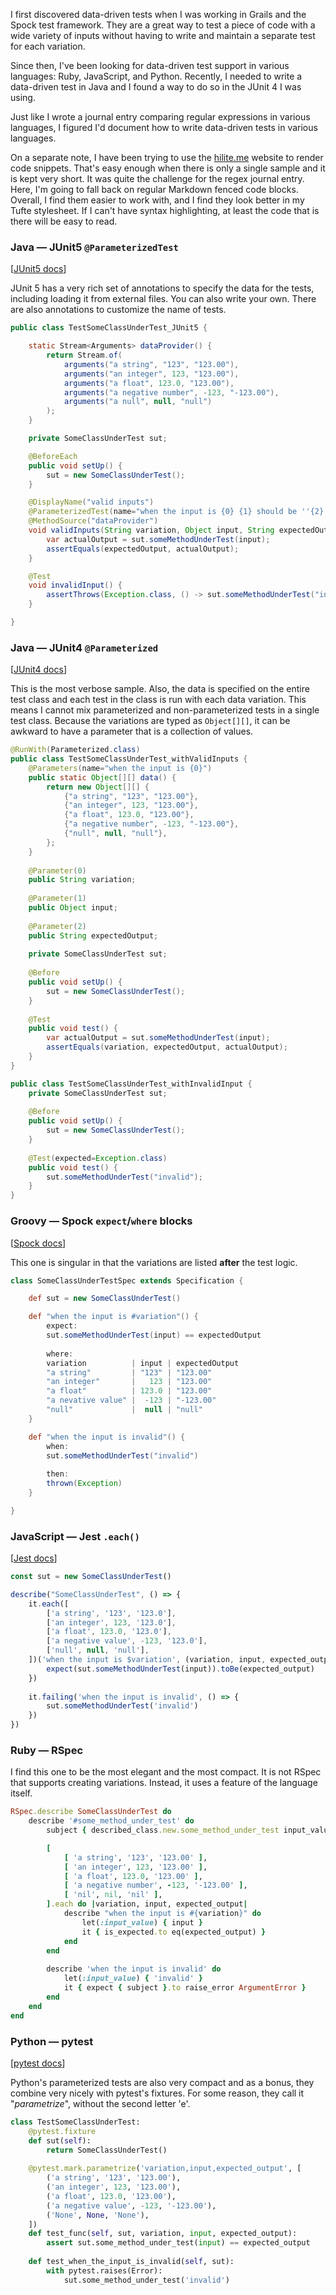 I first discovered data-driven tests when I was working in Grails and the Spock
test framework.  They are a great way to test a piece of code with a wide
variety of inputs without having to write and maintain a separate test for each
variation.

Since then, I've been looking for data-driven test support in various languages:
Ruby, JavaScript, and Python.  Recently, I needed to write a data-driven test in
Java and I found a way to do so in the JUnit 4 I was using.

Just like I wrote a journal entry comparing regular expressions in various
languages, I figured I'd document how to write data-driven tests in various
languages.

On a separate note, I have been trying to use the
[hilite.me](https://hilite.me/) website to render code snippets.  That's easy
enough when there is only a single sample and it is kept very short.  It was
quite the challenge for the regex journal entry.  Here, I'm going to fall back
on regular Markdown fenced code blocks.  Overall, I find them easier to work
with, and I find they look better in my Tufte stylesheet.  If I can't have
syntax highlighting, at least the code that is there will be easy to read.

### Java &mdash; JUnit5 `@ParameterizedTest`

[[JUnit5 docs](https://junit.org/junit5/docs/current/user-guide/#writing-tests-parameterized-tests)]

JUnit 5 has a very rich set of annotations to specify the data for the tests,
including loading it from external files.  You can also write your own.  There
are also annotations to customize the name of tests.

```java
public class TestSomeClassUnderTest_JUnit5 {

    static Stream<Arguments> dataProvider() {
        return Stream.of(
            arguments("a string", "123", "123.00"),
            arguments("an integer", 123, "123.00"),
            arguments("a float", 123.0, "123.00"),
            arguments("a negative number", -123, "-123.00"),
            arguments("a null", null, "null")
        );
    }

    private SomeClassUnderTest sut;

    @BeforeEach
    public void setUp() {
        sut = new SomeClassUnderTest();
    }

    @DisplayName("valid inputs")
    @ParameterizedTest(name="when the input is {0} {1} should be ''{2}''")
    @MethodSource("dataProvider")
    void validInputs(String variation, Object input, String expectedOutput) {
        var actualOutput = sut.someMethodUnderTest(input);
        assertEquals(expectedOutput, actualOutput);
    }

    @Test
    void invalidInput() {
        assertThrows(Exception.class, () -> sut.someMethodUnderTest("invalid"));
    }

}
```

### Java &mdash; JUnit4 `@Parameterized`

[[JUnit4 docs](https://junit.org/junit4/javadoc/4.12/org/junit/runners/Parameterized.html)]

This is the most verbose sample.  Also, the data is specified on the entire
test class and each test in the class is run with each data variation.  This
means I cannot mix parameterized and non-parameterized tests in a single test
class.  Because the variations are typed as `Object[][]`, it can be awkward to
have a parameter that is a collection of values.

```java
@RunWith(Parameterized.class)
public class TestSomeClassUnderTest_withValidInputs {
    @Parameters(name="when the input is {0}")
    public static Object[][] data() {
        return new Object[][] {
            {"a string", "123", "123.00"},
            {"an integer", 123, "123.00"},
            {"a float", 123.0, "123.00"},
            {"a negative number", -123, "-123.00"},
            {"null", null, "null"},
        };
    }
    
    @Parameter(0)
    public String variation;
    
    @Parameter(1)
    public Object input;
        
    @Parameter(2)
    public String expectedOutput;
    
    private SomeClassUnderTest sut;
    
    @Before
    public void setUp() {
        sut = new SomeClassUnderTest();
    }
    
    @Test
    public void test() {
        var actualOutput = sut.someMethodUnderTest(input);
        assertEquals(variation, expectedOutput, actualOutput);
    }
}

public class TestSomeClassUnderTest_withInvalidInput {
    private SomeClassUnderTest sut;
    
    @Before
    public void setUp() {
        sut = new SomeClassUnderTest();
    }
    
    @Test(expected=Exception.class)
    public void test() {
        sut.someMethodUnderTest("invalid");
    }
}
```

### Groovy &mdash; Spock `expect`/`where` blocks

[[Spock docs](https://spockframework.org/spock/docs/2.3/data_driven_testing.html)]

This one is singular in that the variations are listed **after** the test logic.

```groovy
class SomeClassUnderTestSpec extends Specification {

    def sut = new SomeClassUnderTest()

    def "when the input is #variation"() {
        expect:
        sut.someMethodUnderTest(input) == expectedOutput
        
        where:
        variation          | input | expectedOutput
        "a string"         | "123" | "123.00"
        "an integer"       |   123 | "123.00"
        "a float"          | 123.0 | "123.00"
        "a nevative value" |  -123 | "-123.00"
        "null"             |  null | "null"
    }

    def "when the input is invalid"() {
        when:
        sut.someMethodUnderTest("invalid")
        
        then:
        thrown(Exception)
    }

}
```

### JavaScript &mdash; Jest `.each()`

[[Jest docs](https://jestjs.io/docs/api#testeachtablename-fn-timeout)]

```javascript
const sut = new SomeClassUnderTest()

describe("SomeClassUnderTest", () => {
    it.each([
        ['a string', '123', '123.0'],
        ['an integer', 123, '123.0'],
        ['a float', 123.0, '123.0'],
        ['a negative value', -123, '123.0'],
        ['null', null, 'null'],
    ])('when the input is $variation', (variation, input, expected_output) => {
        expect(sut.someMethodUnderTest(input)).toBe(expected_output)
    })
    
    it.failing('when the input is invalid', () => {
        sut.someMethodUnderTest('invalid')
    })
})
```

### Ruby &mdash; RSpec

I find this one to be the most elegant and the most compact.  It is not RSpec
that supports creating variations.  Instead, it uses a feature of the language
itself.

```ruby
RSpec.describe SomeClassUnderTest do
    describe '#some_method_under_test' do
        subject { described_class.new.some_method_under_test input_value }

        [
            [ 'a string', '123', '123.00' ],
            [ 'an integer', 123, '123.00' ],
            [ 'a float', 123.0, '123.00' ],
            [ 'a negative number', -123, '-123.00' ],
            [ 'nil', nil, 'nil' ],
        ].each do |variation, input, expected_output|
            describe "when the input is #{variation}" do
                let(:input_value) { input }
                it { is_expected.to eq(expected_output) }
            end
        end
         
        describe 'when the input is invalid' do
            let(:input_value) { 'invalid' }
            it { expect { subject }.to raise_error ArgumentError }
        end
    end
end
```

### Python &mdash; pytest

[[pytest docs](https://docs.pytest.org/en/7.1.x/reference/reference.html#pytest-mark-parametrize)]

Python's parameterized tests are also very compact and as a bonus, they combine
very nicely with pytest's fixtures.  For some reason, they call it
"_parametrize_", without the second letter 'e'.

```python
class TestSomeClassUnderTest:
    @pytest.fixture
    def sut(self):
        return SomeClassUnderTest()
    
    @pytest.mark.parametrize('variation,input,expected_output', [
        ('a string', '123', '123.00'),
        ('an integer', 123, '123.00'),
        ('a float', 123.0, '123.00'),
        ('a negative value', -123, '-123.00'),
        ('None', None, 'None'),
    ])
    def test_func(self, sut, variation, input, expected_output):
        assert sut.some_method_under_test(input) == expected_output
        
    def test_when_the_input_is_invalid(self, sut):
        with pytest.raises(Error):
            sut.some_method_under_test('invalid')
```
